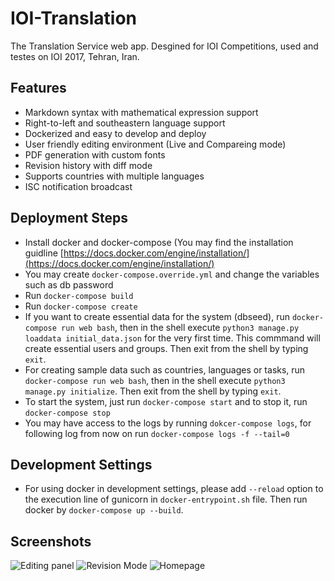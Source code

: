 # IOI-Translation

The Translation Service web app. Desgined for IOI Competitions, used and testes on IOI 2017, Tehran, Iran.

Features
--------
* Markdown syntax with mathematical expression support
* Right-to-left and southeastern language support
* Dockerized and easy to develop and deploy
* User friendly editing environment (Live and Compareing mode)
* PDF generation with custom fonts
* Revision history with diff mode
* Supports countries with multiple languages
* ISC notification broadcast

Deployment Steps
----------------
* Install docker and docker-compose (You may find the installation guidline [https://docs.docker.com/engine/installation/](https://docs.docker.com/engine/installation/)
* You may create `docker-compose.override.yml` and change the variables such as db password
* Run `docker-compose build`
* Run `docker-compose create`
* If you want to create essential data for the system (dbseed), run `docker-compose run web bash`, then in the shell execute `python3 manage.py loaddata initial_data.json` for the very first time. This commmand will create essential users and groups. Then exit from the shell by typing `exit`.
* For creating sample data such as countries, languages or tasks, run `docker-compose run web bash`, then in the shell execute `python3 manage.py initialize`. Then exit from the shell by typing `exit`.
* To start the system, just run `docker-compose start` and to stop it, run `docker-compose stop`
* You may have access to the logs by running `dokcer-compose logs`, for following log from now on run `docker-compose logs -f --tail=0`

Development Settings
----------------
* For using docker in development settings, please add `--reload` option to the execution line of gunicorn in `docker-entrypoint.sh` file. Then run docker by `docker-compose up --build`.

Screenshots
----------------
![Editing panel](https://raw.githubusercontent.com/noidsirius/IOI-Translation/master/docs/screenshots/edit.png)
![Revision Mode](https://raw.githubusercontent.com/noidsirius/IOI-Translation/master/docs/screenshots/diff.png)
![Homepage](https://raw.githubusercontent.com/noidsirius/IOI-Translation/master/docs/screenshots/home.png)


